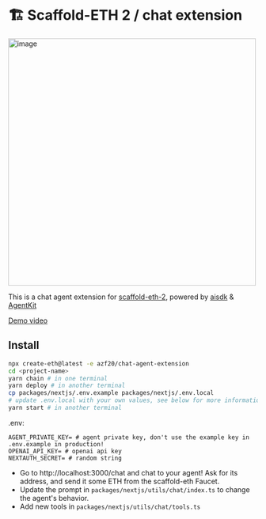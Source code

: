 # 🏗 Scaffold-ETH 2 / chat extension

<img width="500" alt="image" src="https://github.com/user-attachments/assets/90760dfb-0155-42c7-bcbf-1d0f0d6f25de" />

This is a chat agent extension for [scaffold-eth-2](https://github.com/scaffold-eth/scaffold-eth-2), powered by [aisdk](https://sdk.vercel.ai/docs/introduction) & [AgentKit](https://github.com/coinbase/agentkit)

[Demo video](https://www.loom.com/share/8ef07652ccd34b639e4dd8ffae8018bb)


## Install

```bash
npx create-eth@latest -e azf20/chat-agent-extension
cd <project-name>
yarn chain # in one terminal
yarn deploy # in another terminal
cp packages/nextjs/.env.example packages/nextjs/.env.local
# update .env.local with your own values, see below for more information
yarn start # in another terminal
```

.env:
```
AGENT_PRIVATE_KEY= # agent private key, don't use the example key in .env.example in production!
OPENAI_API_KEY= # openai api key
NEXTAUTH_SECRET= # random string
```

- Go to http://localhost:3000/chat and chat to your agent! Ask for its address, and send it some ETH from the scaffold-eth Faucet.
- Update the prompt in `packages/nextjs/utils/chat/index.ts` to change the agent's behavior.
- Add new tools in `packages/nextjs/utils/chat/tools.ts`
